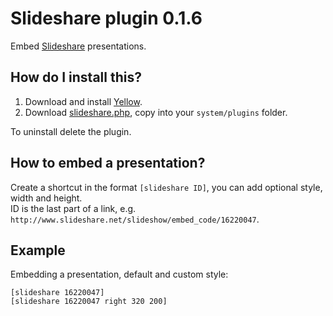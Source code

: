Slideshare plugin 0.1.6
=======================
Embed [Slideshare](http://www.slideshare.net/) presentations.

How do I install this?
----------------------
1. Download and install [Yellow](https://github.com/markseu/yellowcms/).  
2. Download [slideshare.php](slideshare.php?raw=true), copy into your `system/plugins` folder.  

To uninstall delete the plugin.

How to embed a presentation?
----------------------------
Create a shortcut in the format `[slideshare ID]`, you can add optional style, width and height.    
ID is the last part of a link, e.g. `http://www.slideshare.net/slideshow/embed_code/16220047`.

Example
-------
Embedding a presentation, default and custom style:

    [slideshare 16220047]
    [slideshare 16220047 right 320 200]